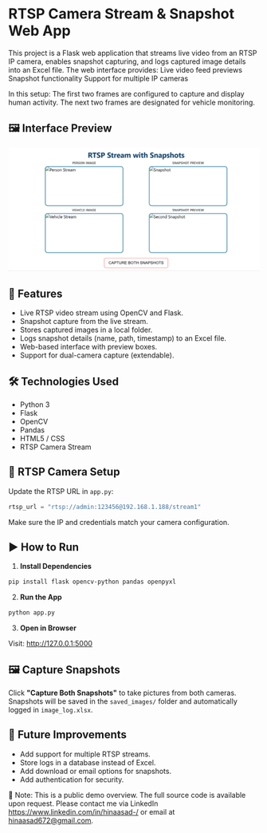 # RTSP Camera Stream & Snapshot Web App

This project is a Flask web application that streams live video from an RTSP IP camera, enables snapshot capturing, and logs captured image details into an Excel file. The web interface provides:
Live video feed previews
Snapshot functionality
Support for multiple IP cameras

In this setup:
The first two frames are configured to capture and display human activity.
The next two frames are designated for vehicle monitoring.

## 🖼 Interface Preview

![Interface Preview](screenshots/interface_preview.PNG)


## 🚀 Features

- Live RTSP video stream using OpenCV and Flask.
- Snapshot capture from the live stream.
- Stores captured images in a local folder.
- Logs snapshot details (name, path, timestamp) to an Excel file.
- Web-based interface with preview boxes.
- Support for dual-camera capture (extendable).


## 🛠 Technologies Used

- Python 3
- Flask
- OpenCV
- Pandas
- HTML5 / CSS
- RTSP Camera Stream


## 📡 RTSP Camera Setup

Update the RTSP URL in `app.py`:

```python
rtsp_url = "rtsp://admin:123456@192.168.1.188/stream1"
````

Make sure the IP and credentials match your camera configuration.

## ▶️ How to Run

1. **Install Dependencies**

```bash
pip install flask opencv-python pandas openpyxl
```

2. **Run the App**

```bash
python app.py
```

3. **Open in Browser**

Visit: http://127.0.0.1:5000

## 🖼 Capture Snapshots

Click **"Capture Both Snapshots"** to take pictures from both cameras. Snapshots will be saved in the `saved_images/` folder and automatically logged in `image_log.xlsx`.

## 📝 Future Improvements

* Add support for multiple RTSP streams.
* Store logs in a database instead of Excel.
* Add download or email options for snapshots.
* Add authentication for security.

🔐 Note:
This is a public demo overview. The full source code is available upon request. Please contact me via LinkedIn https://www.linkedin.com/in/hinaasad-/ or email at hinaasad672@gmail.com.



